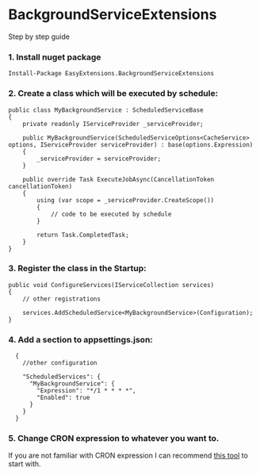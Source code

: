 # BackgroundServiceExtensions
Step by step guide

### 1. Install nuget package 

```Install-Package EasyExtensions.BackgroundServiceExtensions```

### 2. Create a class which will be executed by schedule:
```
public class MyBackgroundService : ScheduledServiceBase
{
    private readonly IServiceProvider _serviceProvider;

    public MyBackgroundService(ScheduledServiceOptions<CacheService> options, IServiceProvider serviceProvider) : base(options.Expression)
    {
        _serviceProvider = serviceProvider;
    }

    public override Task ExecuteJobAsync(CancellationToken cancellationToken)
    {
        using (var scope = _serviceProvider.CreateScope())
        {
            // code to be executed by schedule
        }

        return Task.CompletedTask;
    }
}
```                
### 3. Register the class in the Startup:

    public void ConfigureServices(IServiceCollection services)
    {
        // other registrations

        services.AddScheduledService<MyBackgroundService>(Configuration);
    }

### 4. Add a section to appsettings.json:
```
  {    
    //other configuration

    "ScheduledServices": {
      "MyBackgroundService": {
        "Expression": "*/1 * * * *",
        "Enabled": true
      }
    }
  }
```

### 5. Change CRON expression to whatever you want to. 

If you are not familiar with CRON expression I can recommend [this tool](https://crontab.guru/#*/_*_*_*_*) to start with.
